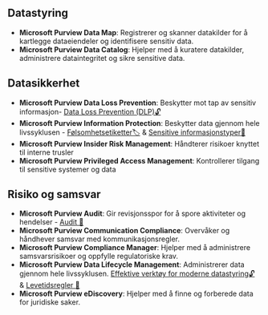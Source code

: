 

## Datastyring
* **Microsoft Purview Data Map**: Registrerer og skanner datakilder for å kartlegge dataeiendeler og identifisere sensitiv data.
* **Microsoft Purview Data Catalog**: Hjelper med å kuratere datakilder, administrere dataintegritet og sikre sensitive data.

## Datasikkerhet
* **Microsoft Purview Data Loss Prevention**: Beskytter mot tap av sensitiv informasjon- [Data Loss Prevention (DLP)🔓](https://aassveen.com/blog/2024/10/03/MicrosoftPurview-Del4/)
* **Microsoft Purview Information Protection**: Beskytter data gjennom hele livssyklusen - [Følsomhetsetiketter🏷️](https://aassveen.com/blog/2024/09/17/MicrosoftPurview-Del1/) & [Sensitive informasjonstyper💾](https://aassveen.com/blog/2024/09/30/MicrosoftPurview-Del3/) 
* **Microsoft Purview Insider Risk Management**: Håndterer risikoer knyttet til interne trusler
* **Microsoft Purview Privileged Access Management**: Kontrollerer tilgang til sensitive systemer og data

## Risiko og samsvar
* **Microsoft Purview Audit**: Gir revisjonsspor for å spore aktiviteter og hendelser - [Audit 👀](https://aassveen.com/blog/2024/10/31/MicrosoftPurview-Del6/) 
* **Microsoft Purview Communication Compliance**: Overvåker og håndhever samsvar med kommunikasjonsregler.
* **Microsoft Purview Compliance Manager**: Hjelper med å administrere samsvarsrisikoer og oppfylle regulatoriske krav.
* **Microsoft Purview Data Lifecycle Management**: Administrerer data gjennom hele livssyklusen. [Effektive verktøy for moderne datastyring🔓](https://aassveen.com/blog/2024/09/19/MicrosoftPurview-Del2/)  & [Levetidsregler 💾](https://aassveen.com/blog/2024/10/17/MicrosoftPurview-Del5/)
* **Microsoft Purview eDiscovery**: Hjelper med å finne og forberede data for juridiske saker.
